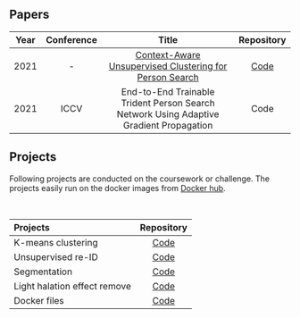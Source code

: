 <!-- ![header](https://capsule-render.vercel.app/api?type=wave&color=1E90FF&height=250&section=header&text=Kuhyeun%20Ko&fontAlign=50&fontAlignY=45&fontSize=50&fontColor=FFFFFF) -->


## Papers
| **Year** | **Conference** | **Title** | **Repository** |
|:---:|:---:|:---:|:---:|
|2021 | -|[Context-Aware Unsupervised Clustering for Person Search](https://arxiv.org/abs/2110.01341)|[Code](https://github.com/VIP-Lab-UNIST/CUCPS_public)       |
|2021 | ICCV|End-to-End Trainable Trident Person Search Network Using Adaptive Gradient Propagation|Code  |

## Projects
Following projects are conducted on the coursework or challenge. The projects easily run on the docker images from [Docker hub](https://hub.docker.com/u/khko).

<br/>

| **Projects**                  | **Repository**  |
|:---|:---:|
| K-means clustering            |  [Code](https://github.com/kuhyeun-ko/k-means-clustering)       |
| Unsupervised re-ID            |  [Code](https://github.com/kuhyeun-ko/bottom_up_reid)           |
| Segmentation                  |  [Code](https://github.com/kuhyeun-ko/segmentation)             |
| Light halation effect remove  |  [Code](https://github.com/VIP-Lab-UNIST/Dacon_LGAI)            |
| Docker files                  |  [Code](https://github.com/VIP-Lab-UNIST/docker-deep-learning)  |